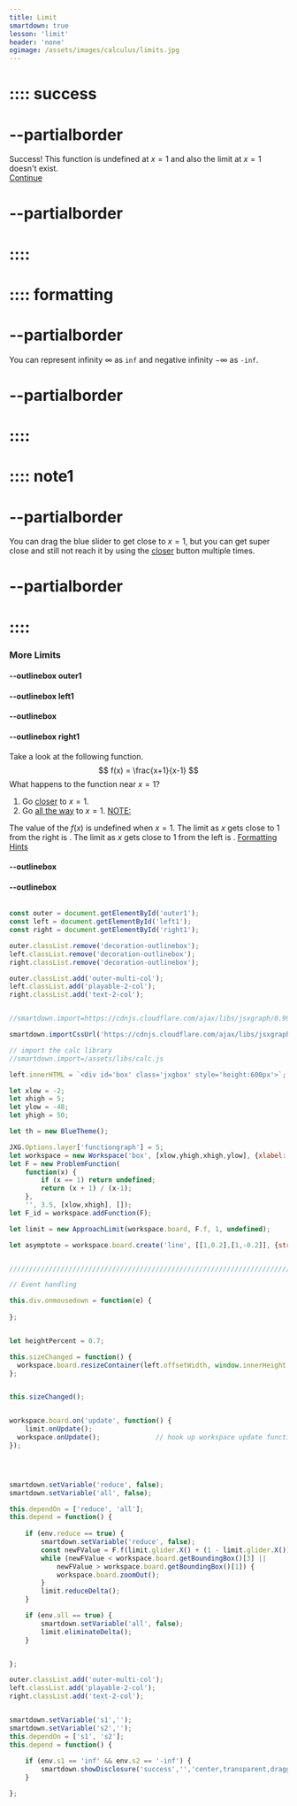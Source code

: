 ```yaml
---
title: Limit
smartdown: true
lesson: 'limit'
header: 'none'
ogimage: /assets/images/calculus/limits.jpg
---
```

# :::: success
# --partialborder
Success!
This function is undefined at $x=1$ and also the limit at $x=1$ doesn't exist.  
[Continue](/pages/limitSummary1)
# --partialborder
# ::::

# :::: formatting
# --partialborder
You can represent infinity $\infty$ as `inf` and negative infinity $-\infty$ as `-inf`.
# --partialborder
# ::::

# :::: note1 
# --partialborder
You can drag the blue slider to get close to $x=1$, but you can get super close and still not reach it by using the [closer](:=reduce=true) button multiple times.
# --partialborder
# ::::
### More Limits

#### --outlinebox outer1

#### --outlinebox left1


#### --outlinebox


#### --outlinebox right1
Take a look at the following function. 
$$ 
f(x) = \frac{x+1}{x-1}
$$
What happens to the function near $x=1$?
1. Go [closer](:=reduce=true) to $x=1$.  
2. Go [all the way](:=all=true) to $x=1$.
[NOTE:](::note1/tooltip,transparent)

The value of the $f(x)$ is undefined when $x=1$.
The limit as $x$ gets close to $1$ from the right is [](:?s1). 
The limit as $x$ gets close to $1$ from the left is [](:?s2). 
[Formatting Hints](::formatting/tooltip,transparent)
#### --outlinebox
#### --outlinebox

 

```javascript /autoplay

const outer = document.getElementById('outer1');
const left = document.getElementById('left1');
const right = document.getElementById('right1');

outer.classList.remove('decoration-outlinebox');
left.classList.remove('decoration-outlinebox');
right.classList.remove('decoration-outlinebox');

outer.classList.add('outer-multi-col');
left.classList.add('playable-2-col');
right.classList.add('text-2-col');


//smartdown.import=https://cdnjs.cloudflare.com/ajax/libs/jsxgraph/0.99.7/jsxgraphcore.js

smartdown.importCssUrl('https://cdnjs.cloudflare.com/ajax/libs/jsxgraph/0.99.7/jsxgraph.css');

// import the calc library
//smartdown.import=/assets/libs/calc.js

left.innerHTML = `<div id='box' class='jxgbox' style='height:600px'>`;

let xlow = -2;
let xhigh = 5;
let ylow = -48;
let yhigh = 50;

let th = new BlueTheme();

JXG.Options.layer['functiongraph'] = 5;
let workspace = new Workspace('box', [xlow,yhigh,xhigh,ylow], {xlabel:'', ylabel:''});
let F = new ProblemFunction(
	function(x) { 
		if (x == 1) return undefined;
		return (x + 1) / (x-1); 
	}, 
	'', 3.5, [xlow,xhigh], []);
let F_id = workspace.addFunction(F);

let limit = new ApproachLimit(workspace.board, F.f, 1, undefined);

let asymptote = workspace.board.create('line', [[1,0.2],[1,-0.2]], {strokeColor:'#DDD', stroteWidth:1})


/////////////////////////////////////////////////////////////////////////////////////////

// Event handling

this.div.onmousedown = function(e) { 
  
};


let heightPercent = 0.7;

this.sizeChanged = function() {
  workspace.board.resizeContainer(left.offsetWidth, window.innerHeight * heightPercent);
};


this.sizeChanged();


workspace.board.on('update', function() {
	limit.onUpdate();
  workspace.onUpdate();              // hook up workspace update functions
});




smartdown.setVariable('reduce', false);
smartdown.setVariable('all', false);

this.dependOn = ['reduce', 'all'];  
this.depend = function() {
  
	if (env.reduce == true) {
		smartdown.setVariable('reduce', false);
		const newFValue = F.f(limit.glider.X() + (1 - limit.glider.X()) / 2);
		while (newFValue < workspace.board.getBoundingBox()[3] || 
			newFValue > workspace.board.getBoundingBox()[1]) {
			workspace.board.zoomOut();	
		}
		limit.reduceDelta();
	}

	if (env.all == true) {
		smartdown.setVariable('all', false);
		limit.eliminateDelta();
	}


};

outer.classList.add('outer-multi-col');
left.classList.add('playable-2-col');
right.classList.add('text-2-col');


```


```javascript /autoplay

smartdown.setVariable('s1','');
smartdown.setVariable('s2','');
this.dependOn = ['s1', 's2'];  
this.depend = function() {
  
	if (env.s1 == 'inf' && env.s2 == '-inf') {
		smartdown.showDisclosure('success','','center,transparent,draggable,closeable,outline,shadow');
	}

};
```

